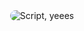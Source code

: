 <!--
**ArikBartzadok/ArikBartzadok** is a ✨ _special_ ✨ repository because its `README.md` (this file) appears on your GitHub profile.
-->

<div align="center" style="margin-bottom:30px;">

<img src="./screenshot.png?raw=true" alt="Script, yeees" style="border-radius:15px;"/>

</div>

<!-- <div align="center" style="">
  
<div align="left" style="margin-top:30px;">

<div style="padding: 1rem">

![ArikBartzadok's GitHub stats](https://github-readme-stats.vercel.app/api?username=ArikBartzadok&show_icons=true&theme=radical&border_radius=15)

</div>
  
</div>

<div align="right" style="margin-top:30px;">

  <a href="https://app.daily.dev/ArikBartzadok"><img src="https://api.daily.dev/devcards/5c223ac30bb840aea58bf0a220625fe1.png?r=q24" width="400" alt="Arik Bartzadok's Dev Card"/></a>
 
</div>
  
</div> -->
